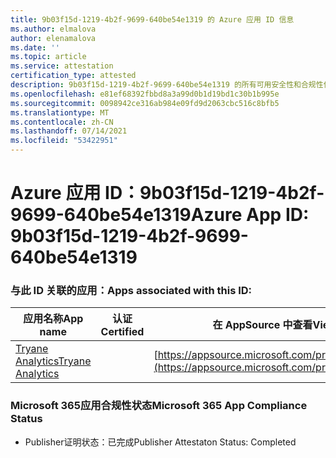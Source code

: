 ```yaml
---
title: 9b03f15d-1219-4b2f-9699-640be54e1319 的 Azure 应用 ID 信息
ms.author: elmalova
author: elenamalova
ms.date: ''
ms.topic: article
ms.service: attestation
certification_type: attested
description: 9b03f15d-1219-4b2f-9699-640be54e1319 的所有可用安全性和合规性信息。
ms.openlocfilehash: e81ef68392fbbd8a3a99d0b1d19bd1c30b1b995e
ms.sourcegitcommit: 0098942ce316ab984e09fd9d2063cbc516c8bfb5
ms.translationtype: MT
ms.contentlocale: zh-CN
ms.lasthandoff: 07/14/2021
ms.locfileid: "53422951"
---
```

# <a name="azure-app-id-9b03f15d-1219-4b2f-9699-640be54e1319"></a><span data-ttu-id="62531-103">Azure 应用 ID：9b03f15d-1219-4b2f-9699-640be54e1319</span><span class="sxs-lookup"><span data-stu-id="62531-103">Azure App ID: 9b03f15d-1219-4b2f-9699-640be54e1319</span></span>


### <a name="apps-associated-with-this-id"></a><span data-ttu-id="62531-104">与此 ID 关联的应用：</span><span class="sxs-lookup"><span data-stu-id="62531-104">Apps associated with this ID:</span></span>
| <span data-ttu-id="62531-105">**应用名称**</span><span class="sxs-lookup"><span data-stu-id="62531-105">**App name**</span></span> | <span data-ttu-id="62531-106">**认证**</span><span class="sxs-lookup"><span data-stu-id="62531-106">**Certified**</span></span> | <span data-ttu-id="62531-107">**在 AppSource 中查看**</span><span class="sxs-lookup"><span data-stu-id="62531-107">**View in AppSource**</span></span> |
|-|-|-|
| [<span data-ttu-id="62531-108">Tryane Analytics</span><span class="sxs-lookup"><span data-stu-id="62531-108">Tryane Analytics</span></span>](https://docs.microsoft.com/en-us/microsoft-365-app-certification/forward/WA200001827) |  | [https://appsource.microsoft.com/product/office/WA200001827](https://appsource.microsoft.com/product/office/WA200001827) |

### <a name="microsoft-365-app-compliance-status"></a><span data-ttu-id="62531-109">Microsoft 365应用合规性状态</span><span class="sxs-lookup"><span data-stu-id="62531-109">Microsoft 365 App Compliance Status</span></span>
- <span data-ttu-id="62531-110">Publisher证明状态：已完成</span><span class="sxs-lookup"><span data-stu-id="62531-110">Publisher Attestaton Status: Completed</span></span>
